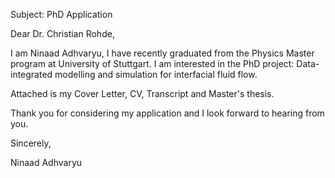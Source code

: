 Subject: PhD Application

Dear Dr. Christian Rohde,

I am Ninaad Adhvaryu, I have recently graduated from the Physics Master program at University of Stuttgart. I am interested in the PhD project: Data-integrated modelling and simulation for interfacial fluid flow. 

Attached is my Cover Letter, CV, Transcript and Master's thesis. 

Thank you for considering my application and I look forward to hearing from you.

Sincerely,

Ninaad Adhvaryu
